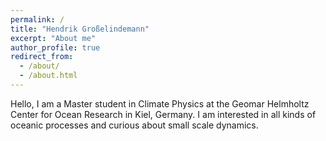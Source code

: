 ```yaml
---
permalink: /
title: "Hendrik Großelindemann"
excerpt: "About me"
author_profile: true
redirect_from: 
  - /about/
  - /about.html
---
```


Hello, I am a Master student in Climate Physics at the Geomar Helmholtz Center for Ocean Research in Kiel, Germany. I am interested in all kinds of oceanic processes and curious about small scale dynamics.
